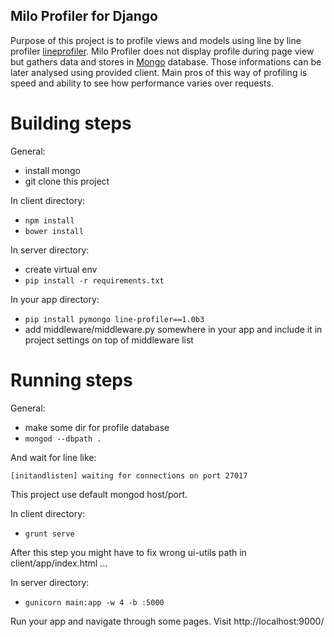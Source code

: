 
Milo Profiler for Django
---

Purpose of this project is to profile views and models using line by line profiler [lineprofiler](http://pythonhosted.org/line_profiler/). Milo Profiler does not display profile during page view but gathers data and stores in [Mongo](http://www.mongodb.org/) database. Those informations can be later analysed using provided client. Main pros of this way of profiling is speed and ability to see how performance varies over requests.

Building steps
===

General:

* install mongo
* git clone this project

In client directory:

* ```npm install```
* ```bower install```

In server directory:

* create virtual env
* ```pip install -r requirements.txt```

In your app directory:

* ```pip install pymongo line-profiler==1.0b3```
* add middleware/middleware.py somewhere in your app and include it in project settings on top of middleware list

Running steps
===

General:

* make some dir for profile database
* ```mongod --dbpath .```

And wait for line like:

```[initandlisten] waiting for connections on port 27017```

This project use default mongod host/port.

In client directory:

* ```grunt serve```

After this step you might have to fix wrong ui-utils path in client/app/index.html ...

In server directory:

* ```gunicorn main:app -w 4 -b :5000```

Run your app and navigate through some pages.
Visit http://localhost:9000/
